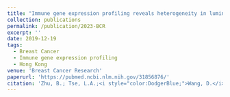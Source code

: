 ```yaml
---
title: "Immune gene expression profiling reveals heterogeneity in luminal breast tumors."
collection: publications
permalink: /publication/2023-BCR
excerpt: ''
date: 2019-12-19
tags:
  - Breast Cancer
  - Immune gene expression profiling
  - Hong Kong
venue: 'Breast Cancer Research'
paperurl: 'https://pubmed.ncbi.nlm.nih.gov/31856876/'  
citation: 'Zhu, B.; Tse, L.A.;<i style="color:DodgerBlue;">Wang, D.</i>; Koka, H.; Zhang, T.; Abubakar, M.; Lee, P.; Wang, F.; Wu, C.; Tsang, K.H.; Chan,W.C.; Law, S.H.; Li, M.; Li, W.; Wu, S.; Liu, Z.; Huang, B.; Zhang, H.; Tang, E.; Kang, Z.; Lee, S.; Park, Y.H.; Nam, S.J.; Wang, M.; Sun, X.; Jones, K.; Zhu, B.; Hutchinson, A.; Hicks, B.; Prokunina-Olsson, L.; Shi, J.; Garcia-Closas, M.; Chanock, S.; Yang,X.R. Immune gene expression profiling reveals heterogeneity in luminal breast tumors.<i>Breasti cancer Res</i> 21, 147(2019).'  
---
```

